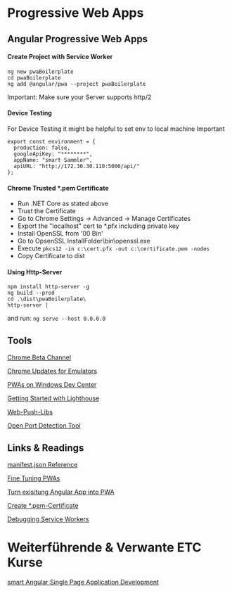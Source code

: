 # Progressive Web Apps

## Angular Progressive Web Apps

#### Create Project with Service Worker

```
ng new pwaBoilerplate
cd pwaBoilerplate
ng add @angular/pwa --project pwaBoilerplate
```

Important: Make sure your Server supports http/2

#### Device Testing

For Device Testing it might be helpful to set env to local machine Important

```
export const environment = {
  production: false,
  googleApiKey: "********",
  appName: "smart Sammler",  
  apiURL: "http://172.30.30.110:5000/api/"
};
```

#### Chrome Trusted \*.pem Certificate

- Run .NET Core as stated above
- Trust the Certificate
- Go to Chrome Settings -> Advanced -> Manage Certificates
- Export the "localhost" cert to \*.pfx including private key
- Install OpenSSL from '00 Bin'
- Go to OpsenSSL InstallFolder\bin\openssl.exe
- Execute `pkcs12 -in c:\cert.pfx -out c:\certificate.pem -nodes`
- Copy Certificate to dist

#### Using Http-Server

```
npm install http-server -g
ng build --prod
cd .\dist\pwaBoilerplate\
http-server |
```

and run: `ng serve --host 0.0.0.0`

## Tools

[Chrome Beta Channel](https://www.google.com/chrome/browser/beta.html)

[Chrome Updates for Emulators](https://www.apkmirror.com/apk/google-inc/chrome/#variants)

[PWAs on Windows Dev Center](https://developer.microsoft.com/en-us/windows/pwa)

[Getting Started with Lighthouse](https://developers.google.com/web/tools/lighthouse/)

[Web-Push-Libs](https://github.com/web-push-libs/web-push)

[Open Port Detection Tool](https://www.yougetsignal.com/tools/open-ports/)

## Links & Readings

[manifest.json Reference](https://developers.google.com/web/fundamentals/web-app-manifest/)

[Fine Tuning PWAs](https://medium.com/progressive-web-apps/2018-state-of-progressive-web-apps-f7517d43ba70)

[Turn exisitung Angular App into PWA](https://blog.angular-university.io/angular-service-worker/)

[Create \*.pem-Certificate](https://www.cloudinsidr.com/content/how-to-install-the-most-recent-version-of-openssl-on-windows-10-in-64-bit/)

[Debugging Service Workers](https://developers.google.com/web/fundamentals/codelabs/debugging-service-workers/)

# Weiterführende & Verwante ETC Kurse

[smart Angular Single Page Application Development ](https://www.etc.at/seminare/sAJS2NET/)

